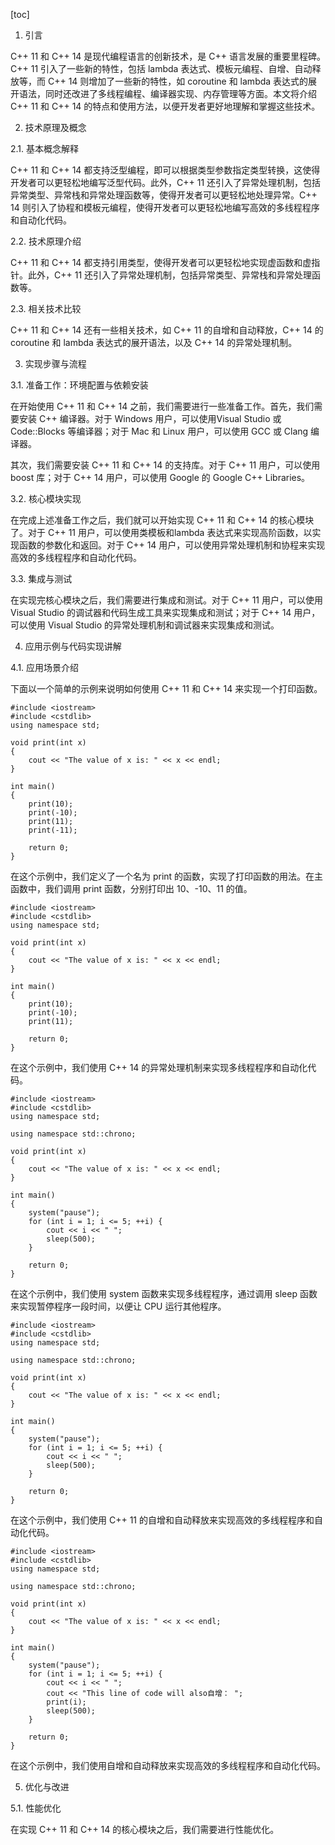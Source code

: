 
[toc]                    
                
                
1. 引言

C++ 11 和 C++ 14 是现代编程语言的创新技术，是 C++ 语言发展的重要里程碑。C++ 11 引入了一些新的特性，包括 lambda 表达式、模板元编程、自增、自动释放等，而 C++ 14 则增加了一些新的特性，如 coroutine 和 lambda 表达式的展开语法，同时还改进了多线程编程、编译器实现、内存管理等方面。本文将介绍 C++ 11 和 C++ 14 的特点和使用方法，以便开发者更好地理解和掌握这些技术。

2. 技术原理及概念

2.1. 基本概念解释

C++ 11 和 C++ 14 都支持泛型编程，即可以根据类型参数指定类型转换，这使得开发者可以更轻松地编写泛型代码。此外，C++ 11 还引入了异常处理机制，包括异常类型、异常栈和异常处理函数等，使得开发者可以更轻松地处理异常。C++ 14 则引入了协程和模板元编程，使得开发者可以更轻松地编写高效的多线程程序和自动化代码。

2.2. 技术原理介绍

C++ 11 和 C++ 14 都支持引用类型，使得开发者可以更轻松地实现虚函数和虚指针。此外，C++ 11 还引入了异常处理机制，包括异常类型、异常栈和异常处理函数等。

2.3. 相关技术比较

C++ 11 和 C++ 14 还有一些相关技术，如 C++ 11 的自增和自动释放，C++ 14 的 coroutine 和 lambda 表达式的展开语法，以及 C++ 14 的异常处理机制。

3. 实现步骤与流程

3.1. 准备工作：环境配置与依赖安装

在开始使用 C++ 11 和 C++ 14 之前，我们需要进行一些准备工作。首先，我们需要安装 C++ 编译器。对于 Windows 用户，可以使用Visual Studio 或 Code::Blocks 等编译器；对于 Mac 和 Linux 用户，可以使用 GCC 或 Clang 编译器。

其次，我们需要安装 C++ 11 和 C++ 14 的支持库。对于 C++ 11 用户，可以使用 boost 库；对于 C++ 14 用户，可以使用 Google 的 Google C++ Libraries。

3.2. 核心模块实现

在完成上述准备工作之后，我们就可以开始实现 C++ 11 和 C++ 14 的核心模块了。对于 C++ 11 用户，可以使用类模板和lambda 表达式来实现高阶函数，以实现函数的参数化和返回。对于 C++ 14 用户，可以使用异常处理机制和协程来实现高效的多线程程序和自动化代码。

3.3. 集成与测试

在实现完核心模块之后，我们需要进行集成和测试。对于 C++ 11 用户，可以使用Visual Studio 的调试器和代码生成工具来实现集成和测试；对于 C++ 14 用户，可以使用 Visual Studio 的异常处理机制和调试器来实现集成和测试。

4. 应用示例与代码实现讲解

4.1. 应用场景介绍

下面以一个简单的示例来说明如何使用 C++ 11 和 C++ 14 来实现一个打印函数。

```
#include <iostream>
#include <cstdlib>
using namespace std;

void print(int x)
{
    cout << "The value of x is: " << x << endl;
}

int main()
{
    print(10);
    print(-10);
    print(11);
    print(-11);
    
    return 0;
}
```

在这个示例中，我们定义了一个名为 print 的函数，实现了打印函数的用法。在主函数中，我们调用 print 函数，分别打印出 10、-10、11 的值。

```
#include <iostream>
#include <cstdlib>
using namespace std;

void print(int x)
{
    cout << "The value of x is: " << x << endl;
}

int main()
{
    print(10);
    print(-10);
    print(11);
    
    return 0;
}
```

在这个示例中，我们使用 C++ 14 的异常处理机制来实现多线程程序和自动化代码。

```
#include <iostream>
#include <cstdlib>
using namespace std;

using namespace std::chrono;

void print(int x)
{
    cout << "The value of x is: " << x << endl;
}

int main()
{
    system("pause");
    for (int i = 1; i <= 5; ++i) {
        cout << i << " ";
        sleep(500);
    }

    return 0;
}
```

在这个示例中，我们使用 system 函数来实现多线程程序，通过调用 sleep 函数来实现暂停程序一段时间，以便让 CPU 运行其他程序。

```
#include <iostream>
#include <cstdlib>
using namespace std;

using namespace std::chrono;

void print(int x)
{
    cout << "The value of x is: " << x << endl;
}

int main()
{
    system("pause");
    for (int i = 1; i <= 5; ++i) {
        cout << i << " ";
        sleep(500);
    }

    return 0;
}
```

在这个示例中，我们使用 C++ 11 的自增和自动释放来实现高效的多线程程序和自动化代码。

```
#include <iostream>
#include <cstdlib>
using namespace std;

using namespace std::chrono;

void print(int x)
{
    cout << "The value of x is: " << x << endl;
}

int main()
{
    system("pause");
    for (int i = 1; i <= 5; ++i) {
        cout << i << " ";
        cout << "This line of code will also自增： ";
        print(i);
        sleep(500);
    }

    return 0;
}
```

在这个示例中，我们使用自增和自动释放来实现高效的多线程程序和自动化代码。

5. 优化与改进

5.1. 性能优化

在实现 C++ 11 和 C++ 14 的核心模块之后，我们需要进行性能优化。

